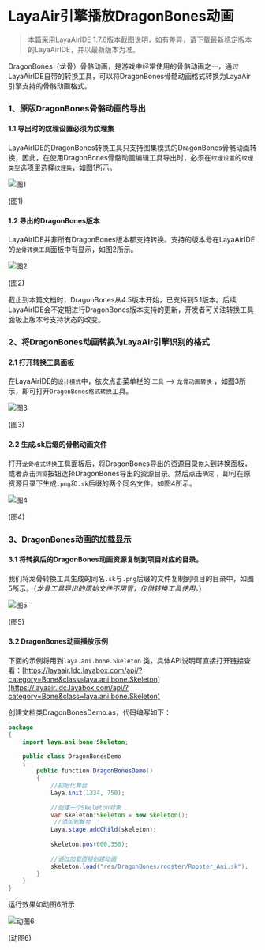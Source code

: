# LayaAir引擎播放DragonBones动画

> 本篇采用LayaAirIDE 1.7.6版本截图说明，如有差异，请下载最新稳定版本的LayaAirIDE，并以最新版本为准。

DragonBones（龙骨）骨骼动画，是游戏中经常使用的骨骼动画之一，通过LayaAirIDE自带的转换工具，可以将DragonBones骨骼动画格式转换为LayaAir引擎支持的骨骼动画格式。



### 1、原版DragonBones骨骼动画的导出

#### 1.1 导出时的纹理设置必须为纹理集

LayaAirIDE的DragonBones转换工具只支持图集模式的DragonBones骨骼动画转换，因此，在使用DragonBones骨骼动画编辑工具导出时，必须在`纹理设置`的`纹理类型`选项里选择`纹理集`，如图1所示。

![图1](img/1.png) 

(图1)

#### 1.2 导出的DragonBones版本

LayaAirIDE并非所有DragonBones版本都支持转换。支持的版本号在LayaAirIDE的`龙骨转换工具`面板中有显示，如图2所示。

![图2](img/2.png) 

(图2)

截止到本篇文档时，DragonBones从4.5版本开始，已支持到5.1版本。后续LayaAirIDE会不定期进行DragonBones版本支持的更新，开发者可关注转换工具面板上版本号支持状态的改变。



### 2、将DragonBones动画转换为LayaAir引擎识别的格式

#### 2.1 打开转换工具面板

在LayaAirIDE的`设计模式`中，依次点击菜单栏的 `工具` —> `龙骨动画转换` ，如图3所示，即可打开`DragonBones格式转换`工具。

![图3](img/3.png) 

(图3)



#### 2.2 生成.sk后缀的骨骼动画文件

打开`龙骨格式转换`工具面板后，将DragonBones导出的资源目录`拖入`到转换面板，或者点击`浏览`按钮选择DragonBones导出的资源目录。然后点击`确定` ，即可在原资源目录下生成`.png`和`.sk`后缀的两个同名文件。如图4所示。

![图4](img/4.png) 

(图4)



### 3、DragonBones动画的加载显示

#### 3.1 将转换后的DragonBones动画资源复制到项目对应的目录。

我们将龙骨转换工具生成的同名`.sk`与`.png`后缀的文件复制到项目的目录中，如图5所示。（*龙骨工具导出的原始文件不用管，仅供转换工具使用。*）

![图5](img/5.png) 

(图5)

#### 3.2 DragonBones动画播放示例

下面的示例将用到`laya.ani.bone.Skeleton` 类，具体API说明可直接打开链接查看：[https://layaair.ldc.layabox.com/api/?category=Bone&class=laya.ani.bone.Skeleton](https://layaair.ldc.layabox.com/api/?category=Bone&class=laya.ani.bone.Skeleton)

创建文档类DragonBonesDemo.as，代码编写如下：

```java
package
{
	import laya.ani.bone.Skeleton;

	public class DragonBonesDemo
	{
		public function DragonBonesDemo()
		{
			//初始化舞台
			Laya.init(1334, 750);
			
			//创建一个Skeleton对象
			var skeleton:Skeleton = new Skeleton();
			 //添加到舞台
			Laya.stage.addChild(skeleton);
			
			skeleton.pos(600,350);
			
			//通过加载直接创建动画
			skeleton.load("res/DragonBones/rooster/Rooster_Ani.sk");
		}
	}
}
```
运行效果如动图6所示

![动图6](img/6.gif) 

(动图6)